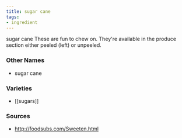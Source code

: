 ```yaml
---
title: sugar cane
tags:
- ingredient
---
```

sugar cane These are fun to chew on. They're available in the produce section either peeled (left) or unpeeled.

### Other Names

* sugar cane

### Varieties

* [[sugars]]

### Sources
* http://foodsubs.com/Sweeten.html
